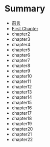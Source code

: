 # Summary

* [前言](README.md)
* [First Chapter](chapter1.md)
* chapter2
* chapter3
* chapter4
* chapter5
* chapter6
* chapter7
* chapter8
* chapter9
* chapter10
* chapter11
* chapter12
* chapter13
* chapter14
* chapter15
* chapter16
* chapter17
* chapter18
* chapter19
* chapter20
* chapter21
* chapter22

